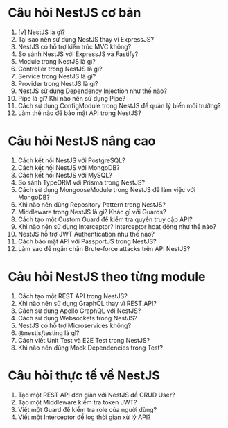 # Câu hỏi NestJS cơ bản
1. [v] NestJS là gì?
1. Tại sao nên sử dụng NestJS thay vì ExpressJS?
2. NestJS có hỗ trợ kiến trúc MVC không?
3. So sánh NestJS với ExpressJS và Fastify?
4. Module trong NestJS là gì?
5. Controller trong NestJS là gì?
6. Service trong NestJS là gì?
7. Provider trong NestJS là gì?
8. NestJS sử dụng Dependency Injection như thế nào?
9. Pipe là gì? Khi nào nên sử dụng Pipe?
10. Cách sử dụng ConfigModule trong NestJS để quản lý biến môi trường?
11. Làm thế nào để bảo mật API trong NestJS?

# Câu hỏi NestJS nâng cao
1. Cách kết nối NestJS với PostgreSQL?
2. Cách kết nối NestJS với MongoDB?
3. Cách kết nối NestJS với MySQL?
4. So sánh TypeORM với Prisma trong NestJS?
5. Cách sử dụng MongooseModule trong NestJS để làm việc với MongoDB?
6. Khi nào nên dùng Repository Pattern trong NestJS?
7. Middleware trong NestJS là gì? Khác gì với Guards?
8. Cách tạo một Custom Guard để kiểm tra quyền truy cập API?
9. Khi nào nên sử dụng Interceptor? Interceptor hoạt động như thế nào?
10. NestJS hỗ trợ JWT Authentication như thế nào?
11. Cách bảo mật API với PassportJS trong NestJS?
12. Làm sao để ngăn chặn Brute-force attacks trên API NestJS?

# Câu hỏi NestJS theo từng module
1. Cách tạo một REST API trong NestJS?
2. Khi nào nên sử dụng GraphQL thay vì REST API?
3. Cách sử dụng Apollo GraphQL với NestJS?
4. Cách sử dụng Websockets trong NestJS?
5. NestJS có hỗ trợ Microservices không?
6. @nestjs/testing là gì?
7. Cách viết Unit Test và E2E Test trong NestJS?
8. Khi nào nên dùng Mock Dependencies trong Test?

# Câu hỏi thực tế về NestJS
1. Tạo một REST API đơn giản với NestJS để CRUD User?
2. Tạo một Middleware kiểm tra token JWT?
3. Viết một Guard để kiểm tra role của người dùng?
4. Viết một Interceptor để log thời gian xử lý API?
